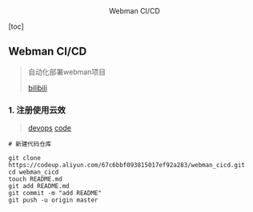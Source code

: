 <center>Webman CI/CD</center>





[toc]









## Webman CI/CD

> 自动化部署webman项目
>
> [bilibili](https://www.bilibili.com/video/BV1BESjYzEFP?)







### 1. 注册使用云效

> [devops](https://devops.aliyun.com/) [code](https://codeup.aliyun.com/)

```shell
# 新建代码仓库

git clone https://codeup.aliyun.com/67c6bbf093815017ef92a283/webman_cicd.git
cd webman_cicd
touch README.md
git add README.md
git commit -m "add README"
git push -u origin master
```

